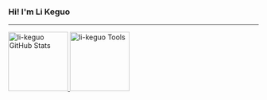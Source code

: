 ### Hi! I'm Li Keguo 

* * *

<a href="https://github.com/li-keguo">
<img height="120px" src="https://github-readme-stats.vercel.app/api?username=li-keguo&hide_title=true&hide_border=true&show_icons=true&include_all_commits=true&count_private=true&line_height=21&text_color=004&icon_color=000&bg_color=7,ea6761,ffc84d,fffc4d,52fa5a&theme=cobalt" alt="li-keguo GitHub Stats"/>
<img height="120px" src="https://github-readme-stats.vercel.app/api/top-langs/?username=li-keguo&hide=html&hide_title=true&hide_border=true&layout=compact&langs_count=7&exclude_repo=comp426,Redventures-Movie-Quotes&text_color=000&icon_color=fff&bg_color=7,ea6761,ffc84d,fffc4d,52fa5a&theme=cobalt" alt="li-keguo Tools"/>
</a>



<!--
**li-keguo/li-keguo** is a ✨ _special_ ✨ repository because its `README.md` (this file) appears on your GitHub profile.

Here are some ideas to get you started:

- 🔭 I’m currently working on ...
- 🌱 I’m currently learning ...
- 👯 I’m looking to collaborate on ...
- 🤔 I’m looking for help with ...
- 💬 Ask me about ...
- 📫 How to reach me: ...
- 😄 Pronouns: ...
- ⚡ Fun fact: ...
-->
